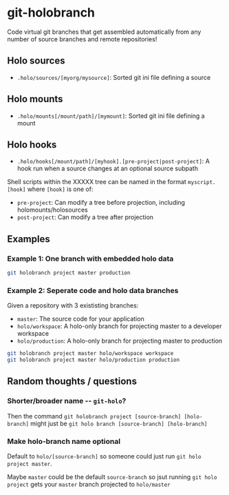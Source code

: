 # git-holobranch

Code virtual git branches that get assembled automatically from any number of source branches and remote repositories!

## Holo sources

- `.holo/sources/[myorg/mysource]`: Sorted git ini file defining a source

## Holo mounts

- `.holo/mounts[/mount/path]/[mymount]`: Sorted git ini file defining a mount

## Holo hooks

- `.holo/hooks[/mount/path]/[myhook].[pre-project|post-project]`: A hook run when a source changes at an optional source subpath



Shell scripts within the XXXXX tree can be named in the format `myscript.[hook]` where `[hook]` is one of:

- `pre-project`: Can modify a tree before projection, including holomounts/holosources
- `post-project`: Can modify a tree after projection

## Examples

### Example 1: One branch with embedded holo data

```bash
git holobranch project master production
```

### Example 2: Seperate code and holo data branches

Given a repository with 3 exististing branches:

- `master`: The source code for your application
- `holo/workspace`: A holo-only branch for projecting master to a developer workspace
- `holo/production`: A holo-only branch for projecting master to production

```bash
git holobranch project master holo/workspace workspace
git holobranch project master holo/production production
```


## Random thoughts / questions

### Shorter/broader name -- `git-holo`?

Then the command `git holobranch project [source-branch] [holo-branch]` might just be `git holo branch [source-branch] [holo-branch]`

### Make holo-branch name optional

Default to `holo/[source-branch]` so someone could just run `git holo project master`.

Maybe `master` could be the default `source-branch` so jsut running `git holo project` gets your `master` branch projected to `holo/master`